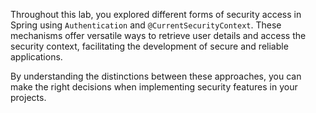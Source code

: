Throughout this lab, you explored different forms of security access in Spring using `Authentication` and `@CurrentSecurityContext`. These mechanisms offer versatile ways to retrieve user details and access the security context, facilitating the development of secure and reliable applications.

By understanding the distinctions between these approaches, you can make the right decisions when implementing security features in your projects.
